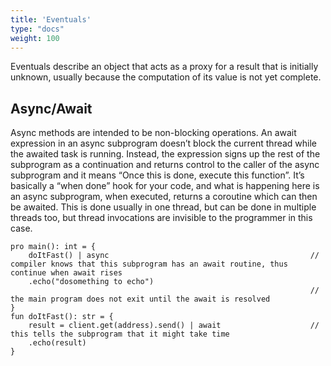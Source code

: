 ```yaml
---
title: 'Eventuals'
type: "docs"
weight: 100
---
```


Eventuals describe an object that acts as a proxy for a result that is initially unknown, usually because the computation of its value is not yet complete. 

## Async/Await
Async methods are intended to be non-blocking operations. An await expression in an async subprogram doesn’t block the current thread while the awaited task is running. Instead, the expression signs up the rest of the subprogram as a continuation and returns control to the caller of the async subprogram and it means “Once this is done, execute this function”. It’s basically a “when done” hook for your code, and what is happening here is an async subprogram, when executed, returns a coroutine which can then be awaited. This is done usually in one thread, but can be done in multiple threads too, but thread invocations are invisible to the programmer in this case.
```
pro main(): int = {
    doItFast() | async                                             // compiler knows that this subprogram has an await routine, thus continue when await rises
    .echo("dosomething to echo")
                                                                   // the main program does not exit until the await is resolved
}
fun doItFast(): str = {
    result = client.get(address).send() | await                    // this tells the subprogram that it might take time
    .echo(result)
}
```
